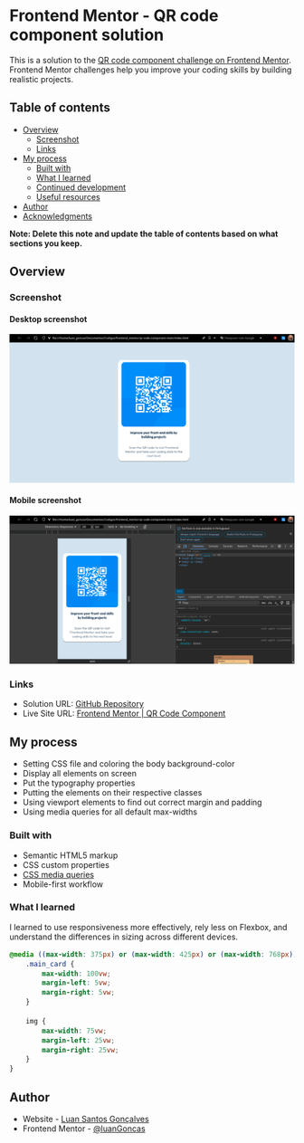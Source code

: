 # Frontend Mentor - QR code component solution

This is a solution to the [QR code component challenge on Frontend Mentor](https://www.frontendmentor.io/challenges/qr-code-component-iux_sIO_H). Frontend Mentor challenges help you improve your coding skills by building realistic projects. 

## Table of contents

- [Overview](#overview)
  - [Screenshot](#screenshot)
  - [Links](#links)
- [My process](#my-process)
  - [Built with](#built-with)
  - [What I learned](#what-i-learned)
  - [Continued development](#continued-development)
  - [Useful resources](#useful-resources)
- [Author](#author)
- [Acknowledgments](#acknowledgments)

**Note: Delete this note and update the table of contents based on what sections you keep.**

## Overview

### Screenshot

#### Desktop screenshot
![](./images/desktop_view.png)

#### Mobile screenshot
![](./images/s_mobile_view.png)

### Links

- Solution URL: [GitHub Repository](https://github.com/luanGoncas/qr-code-component)
- Live Site URL: [Frontend Mentor | QR Code Component](https://qr-code-component-peach-six.vercel.app)

## My process

- Setting CSS file and coloring the body background-color
- Display all elements on screen
- Put the typography properties
- Putting the elements on their respective classes
- Using viewport elements to find out correct margin and padding
- Using media queries for all default max-widths

### Built with

- Semantic HTML5 markup
- CSS custom properties
- [CSS media queries](https://developer.mozilla.org/pt-BR/docs/Web/CSS/CSS_media_queries/Using_media_queries)
- Mobile-first workflow

### What I learned

I learned to use responsiveness more effectively, rely less on Flexbox, and understand the differences in sizing across different devices.

```css
@media ((max-width: 375px) or (max-width: 425px) or (max-width: 768px)) {
    .main_card {
        max-width: 100vw;
        margin-left: 5vw;
        margin-right: 5vw;
    }

    img {
        max-width: 75vw;
        margin-left: 25vw;
        margin-right: 25vw;
    }
}
```

## Author

- Website - [Luan Santos Gonçalves](https://www.linkedin.com/in/luangoncas/)
- Frontend Mentor - [@luanGoncas](https://www.frontendmentor.io/profile/luanGoncas)
